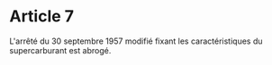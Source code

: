 # Article 7

L'arrêté du 30 septembre 1957 modifié fixant les caractéristiques du supercarburant est abrogé.
